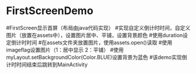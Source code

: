 # FirstScreenDemo
#FirstScreen显示首屏（布局由java代码实现）
#实现自定义倒计时时间，自定义图片（放置在assets中），设置图片居中、平铺，设置背景颜色
#使用duration设定倒计时时间
#在assets文件夹放置图片，使用assets.open()读取
#使用imageflag设置图片（1：居中显示 2：平铺）
#使用myLayout.setBackgroundColor(Color.BLUE)设置背景为蓝色
#该demo实现倒计时时间结束后跳转到MainActivity
